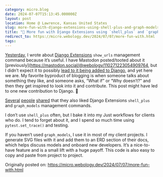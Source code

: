 ```yaml
---
category: micro.blog
date: 2024-07-07T15:13:45.000000Z
layout: post
location: Home @ Lawrence, Kansas United States
slug: more-fun-with-django-extensions-using-shell-plus-and-graph-models
title: "🧰 More fun with Django Extensions using `shell_plus` and `graph_models`"
redirect_to: https://micro.webology.dev/2024/07/07/more-fun-with.html
tags: 
---
```


[Yesterday](https://micro.webology.dev/2024/07/06/django-extensions-is.html), I wrote about [Django Extensions](https://github.com/django-extensions/django-extensions) `show_urls` management command because it’s useful. I have Mastodon posted/tooted about it \[previously\](<https://mastodon.social/@webology/110271223054909764>, but I didn’t expect it to possibly [lead to it being added to Django](https://github.com/django/django/pull/18347), and yet here we are. My favorite byproduct of blogging is when someone talks about something they like, and someone asks, “What if” or “Why doesn’t?” and then they get inspired to look into it and contribute. This post might have led to one new contribution to Django. 🎉

[Several](https://mastodon.social/@greg@gregnewman.io/112740008247060792) [people](https://mastodon.social/@fallenhitokiri@social.screamingatmyscreen.com/112740068077125373) [shared](https://mastodon.social/@carlton@fosstodon.org/112740235823924270) that they also liked Django Extensions `shell_plus` and `graph_models` management commands.

I don’t use `shell_plus` often, but I bake it into my Just workflows for clients who do. I tend to forget about it, and I spend so much time using `pytest.set_trace()` and testing.

If you haven’t used `graph_models`, I use it in most of my client projects. I generate SVG files with it and add them to an ERD section of their docs, which helps discuss models and onboard new developers. It’s a nice-to-have feature and is a small lift with a huge payoff. This code is also easy to copy and paste from project to project.

Originally posted on: https://micro.webology.dev/2024/07/07/more-fun-with.html
